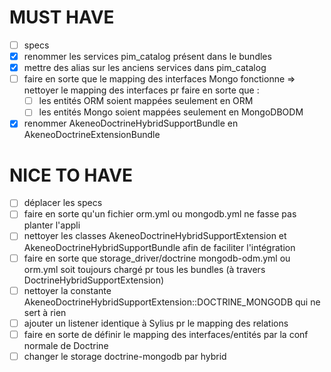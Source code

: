 # MUST HAVE
 - [ ] specs
 - [x] renommer les services pim_catalog présent dans le bundles
 - [x] mettre des alias sur les anciens services dans pim_catalog
 - [ ] faire en sorte que le mapping des interfaces Mongo fonctionne => nettoyer le mapping des interfaces pr faire en sorte que :
    - [ ] les entités ORM soient mappées seulement en ORM
    - [ ] les entités Mongo soient mappées seulement en MongoDBODM
 - [x] renommer AkeneoDoctrineHybridSupportBundle en AkeneoDoctrineExtensionBundle
 
# NICE TO HAVE
 - [ ] déplacer les specs
 - [ ] faire en sorte qu'un fichier orm.yml ou mongodb.yml ne fasse pas planter l'appli
 - [ ] nettoyer les classes AkeneoDoctrineHybridSupportExtension et AkeneoDoctrineHybridSupportBundle afin de faciliter l'intégration
 - [ ] faire en sorte que storage_driver/doctrine mongodb-odm.yml ou orm.yml soit toujours chargé pr tous les bundles (à travers DoctrineHybridSupportExtension)
 - [ ] nettoyer la constante AkeneoDoctrineHybridSupportExtension::DOCTRINE_MONGODB qui ne sert à rien
 - [ ] ajouter un listener identique à Sylius pr le mapping des relations
 - [ ] faire en sorte de définir le mapping des interfaces/entités par la conf normale de Doctrine
 - [ ] changer le storage doctrine-mongodb par hybrid   
